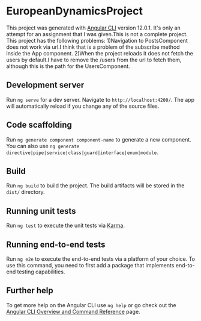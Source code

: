 # EuropeanDynamicsProject

This project was generated with [Angular CLI](https://github.com/angular/angular-cli) version 12.0.1.
It's only an attempt for an assignment that I was given.This is not a complete project.
This project has the following problems:
1)Navigation to PostsComponent does not work via url.I think that is a problem of the subscribe method inside the App component.
2)When the project reloads it does not fetch the users by default.I have to remove the /users from the url to fetch them, although this is the path for the UsersComponent. 


## Development server

Run `ng serve` for a dev server. Navigate to `http://localhost:4200/`. The app will automatically reload if you change any of the source files.

## Code scaffolding

Run `ng generate component component-name` to generate a new component. You can also use `ng generate directive|pipe|service|class|guard|interface|enum|module`.

## Build

Run `ng build` to build the project. The build artifacts will be stored in the `dist/` directory.

## Running unit tests

Run `ng test` to execute the unit tests via [Karma](https://karma-runner.github.io).

## Running end-to-end tests

Run `ng e2e` to execute the end-to-end tests via a platform of your choice. To use this command, you need to first add a package that implements end-to-end testing capabilities.

## Further help

To get more help on the Angular CLI use `ng help` or go check out the [Angular CLI Overview and Command Reference](https://angular.io/cli) page.
